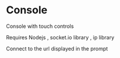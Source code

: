 # Console
Console with touch controls

Requires 
Nodejs , socket.io library , ip library

Connect to the url displayed in the prompt
